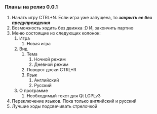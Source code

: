 ### Планы на релиз 0.0.1

1. Начать игру CTRL+N. Если игра уже запущена, то ***закрыть ее без
предупреждения***
1. Возможность ходить без движка :D И, закончить партию
1. Меню состоящие из следующих колонок:
	1. Игра
		1. Новая игра
	1. Вид
		1. Тема
			1. Ночной режим
			1. Дневной режим
		1. Поворот доски CTRL+R
		1. Язык
			1. Английский
			1. Русский
	1. О программе
		1. Необходимый текст для Qt LGPLv3
1. Переключение языков. Пока только английский и русский
1. Лучшие ходы подсвечивать стрелочкой
